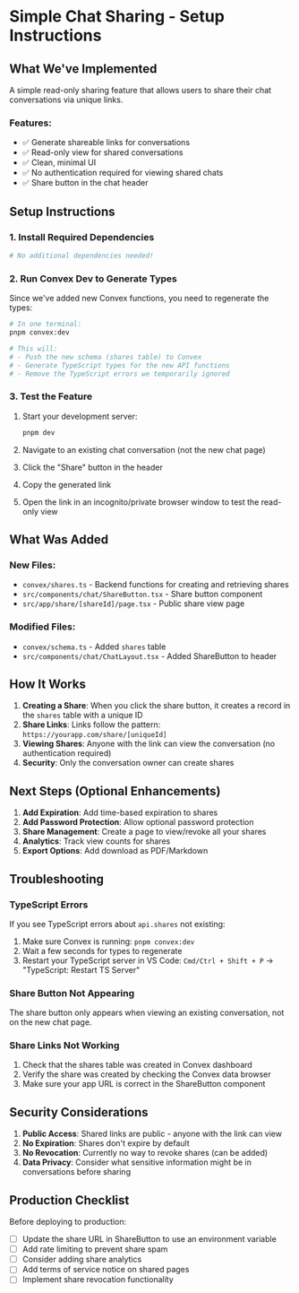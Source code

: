 # Simple Chat Sharing - Setup Instructions

## What We've Implemented

A simple read-only sharing feature that allows users to share their chat conversations via unique links.

### Features:
- ✅ Generate shareable links for conversations
- ✅ Read-only view for shared conversations
- ✅ Clean, minimal UI
- ✅ No authentication required for viewing shared chats
- ✅ Share button in the chat header

## Setup Instructions

### 1. Install Required Dependencies

```bash
# No additional dependencies needed!
```

### 2. Run Convex Dev to Generate Types

Since we've added new Convex functions, you need to regenerate the types:

```bash
# In one terminal:
pnpm convex:dev

# This will:
# - Push the new schema (shares table) to Convex
# - Generate TypeScript types for the new API functions
# - Remove the TypeScript errors we temporarily ignored
```

### 3. Test the Feature

1. Start your development server:
   ```bash
   pnpm dev
   ```

2. Navigate to an existing chat conversation (not the new chat page)

3. Click the "Share" button in the header

4. Copy the generated link

5. Open the link in an incognito/private browser window to test the read-only view

## What Was Added

### New Files:
- `convex/shares.ts` - Backend functions for creating and retrieving shares
- `src/components/chat/ShareButton.tsx` - Share button component
- `src/app/share/[shareId]/page.tsx` - Public share view page

### Modified Files:
- `convex/schema.ts` - Added `shares` table
- `src/components/chat/ChatLayout.tsx` - Added ShareButton to header

## How It Works

1. **Creating a Share**: When you click the share button, it creates a record in the `shares` table with a unique ID
2. **Share Links**: Links follow the pattern: `https://yourapp.com/share/[uniqueId]`
3. **Viewing Shares**: Anyone with the link can view the conversation (no authentication required)
4. **Security**: Only the conversation owner can create shares

## Next Steps (Optional Enhancements)

1. **Add Expiration**: Add time-based expiration to shares
2. **Add Password Protection**: Allow optional password protection
3. **Share Management**: Create a page to view/revoke all your shares
4. **Analytics**: Track view counts for shares
5. **Export Options**: Add download as PDF/Markdown

## Troubleshooting

### TypeScript Errors
If you see TypeScript errors about `api.shares` not existing:
1. Make sure Convex is running: `pnpm convex:dev`
2. Wait a few seconds for types to regenerate
3. Restart your TypeScript server in VS Code: `Cmd/Ctrl + Shift + P` → "TypeScript: Restart TS Server"

### Share Button Not Appearing
The share button only appears when viewing an existing conversation, not on the new chat page.

### Share Links Not Working
1. Check that the shares table was created in Convex dashboard
2. Verify the share was created by checking the Convex data browser
3. Make sure your app URL is correct in the ShareButton component

## Security Considerations

1. **Public Access**: Shared links are public - anyone with the link can view
2. **No Expiration**: Shares don't expire by default
3. **No Revocation**: Currently no way to revoke shares (can be added)
4. **Data Privacy**: Consider what sensitive information might be in conversations before sharing

## Production Checklist

Before deploying to production:
- [ ] Update the share URL in ShareButton to use an environment variable
- [ ] Add rate limiting to prevent share spam
- [ ] Consider adding share analytics
- [ ] Add terms of service notice on shared pages
- [ ] Implement share revocation functionality
